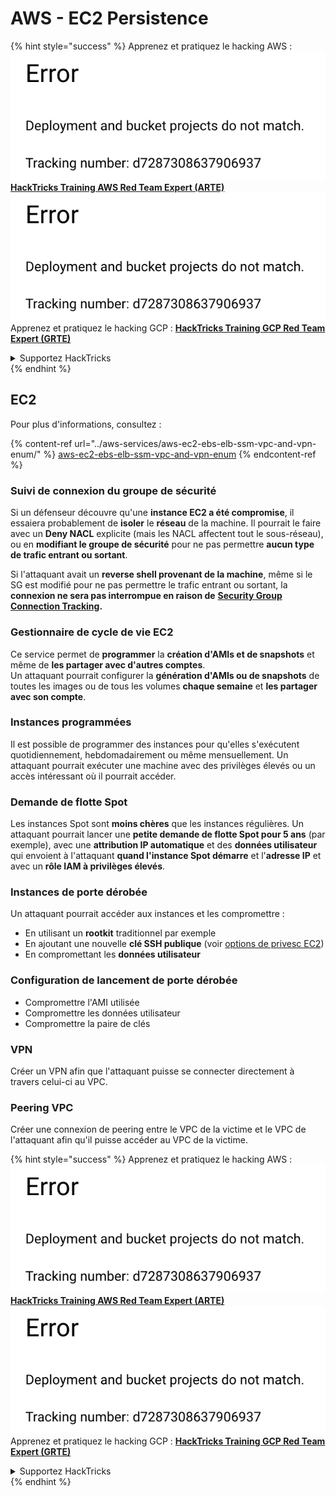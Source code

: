 # AWS - EC2 Persistence

{% hint style="success" %}
Apprenez et pratiquez le hacking AWS :<img src="../../../.gitbook/assets/image (1) (1).png" alt="" data-size="line">[**HackTricks Training AWS Red Team Expert (ARTE)**](https://training.hacktricks.xyz/courses/arte)<img src="../../../.gitbook/assets/image (1) (1).png" alt="" data-size="line">\
Apprenez et pratiquez le hacking GCP : <img src="../../../.gitbook/assets/image (2).png" alt="" data-size="line">[**HackTricks Training GCP Red Team Expert (GRTE)**<img src="../../../.gitbook/assets/image (2).png" alt="" data-size="line">](https://training.hacktricks.xyz/courses/grte)

<details>

<summary>Supportez HackTricks</summary>

* Consultez les [**plans d'abonnement**](https://github.com/sponsors/carlospolop) !
* **Rejoignez le** 💬 [**groupe Discord**](https://discord.gg/hRep4RUj7f) ou le [**groupe telegram**](https://t.me/peass) ou **suivez** nous sur **Twitter** 🐦 [**@hacktricks\_live**](https://twitter.com/hacktricks\_live)**.**
* **Partagez des astuces de hacking en soumettant des PRs aux** [**HackTricks**](https://github.com/carlospolop/hacktricks) et [**HackTricks Cloud**](https://github.com/carlospolop/hacktricks-cloud) dépôts github.

</details>
{% endhint %}

## EC2

Pour plus d'informations, consultez :

{% content-ref url="../aws-services/aws-ec2-ebs-elb-ssm-vpc-and-vpn-enum/" %}
[aws-ec2-ebs-elb-ssm-vpc-and-vpn-enum](../aws-services/aws-ec2-ebs-elb-ssm-vpc-and-vpn-enum/)
{% endcontent-ref %}

### Suivi de connexion du groupe de sécurité

Si un défenseur découvre qu'une **instance EC2 a été compromise**, il essaiera probablement de **isoler** le **réseau** de la machine. Il pourrait le faire avec un **Deny NACL** explicite (mais les NACL affectent tout le sous-réseau), ou en **modifiant le groupe de sécurité** pour ne pas permettre **aucun type de trafic entrant ou sortant**.

Si l'attaquant avait un **reverse shell provenant de la machine**, même si le SG est modifié pour ne pas permettre le trafic entrant ou sortant, la **connexion ne sera pas interrompue en raison de** [**Security Group Connection Tracking**](https://docs.aws.amazon.com/AWSEC2/latest/UserGuide/security-group-connection-tracking.html)**.**

### Gestionnaire de cycle de vie EC2

Ce service permet de **programmer** la **création d'AMIs et de snapshots** et même de **les partager avec d'autres comptes**.\
Un attaquant pourrait configurer la **génération d'AMIs ou de snapshots** de toutes les images ou de tous les volumes **chaque semaine** et **les partager avec son compte**.

### Instances programmées

Il est possible de programmer des instances pour qu'elles s'exécutent quotidiennement, hebdomadairement ou même mensuellement. Un attaquant pourrait exécuter une machine avec des privilèges élevés ou un accès intéressant où il pourrait accéder.

### Demande de flotte Spot

Les instances Spot sont **moins chères** que les instances régulières. Un attaquant pourrait lancer une **petite demande de flotte Spot pour 5 ans** (par exemple), avec une **attribution IP automatique** et des **données utilisateur** qui envoient à l'attaquant **quand l'instance Spot démarre** et l'**adresse IP** et avec un **rôle IAM à privilèges élevés**.

### Instances de porte dérobée

Un attaquant pourrait accéder aux instances et les compromettre :

* En utilisant un **rootkit** traditionnel par exemple
* En ajoutant une nouvelle **clé SSH publique** (voir [options de privesc EC2](../aws-privilege-escalation/aws-ec2-privesc.md))
* En compromettant les **données utilisateur**

### **Configuration de lancement de porte dérobée**

* Compromettre l'AMI utilisée
* Compromettre les données utilisateur
* Compromettre la paire de clés

### VPN

Créer un VPN afin que l'attaquant puisse se connecter directement à travers celui-ci au VPC.

### Peering VPC

Créer une connexion de peering entre le VPC de la victime et le VPC de l'attaquant afin qu'il puisse accéder au VPC de la victime.

{% hint style="success" %}
Apprenez et pratiquez le hacking AWS :<img src="../../../.gitbook/assets/image (1) (1).png" alt="" data-size="line">[**HackTricks Training AWS Red Team Expert (ARTE)**](https://training.hacktricks.xyz/courses/arte)<img src="../../../.gitbook/assets/image (1) (1).png" alt="" data-size="line">\
Apprenez et pratiquez le hacking GCP : <img src="../../../.gitbook/assets/image (2).png" alt="" data-size="line">[**HackTricks Training GCP Red Team Expert (GRTE)**<img src="../../../.gitbook/assets/image (2).png" alt="" data-size="line">](https://training.hacktricks.xyz/courses/grte)

<details>

<summary>Supportez HackTricks</summary>

* Consultez les [**plans d'abonnement**](https://github.com/sponsors/carlospolop) !
* **Rejoignez le** 💬 [**groupe Discord**](https://discord.gg/hRep4RUj7f) ou le [**groupe telegram**](https://t.me/peass) ou **suivez** nous sur **Twitter** 🐦 [**@hacktricks\_live**](https://twitter.com/hacktricks\_live)**.**
* **Partagez des astuces de hacking en soumettant des PRs aux** [**HackTricks**](https://github.com/carlospolop/hacktricks) et [**HackTricks Cloud**](https://github.com/carlospolop/hacktricks-cloud) dépôts github.

</details>
{% endhint %}
